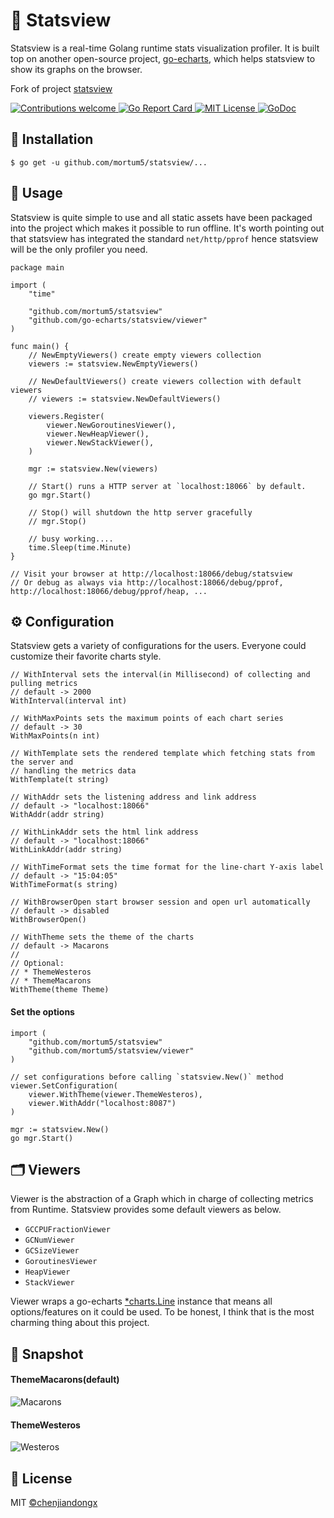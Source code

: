 # 🚀 Statsview

Statsview is a real-time Golang runtime stats visualization profiler. It is built top on another open-source project, [go-echarts](https://github.com/go-echarts/go-echarts), which helps statsview to show its graphs on the browser.

Fork of project [statsview](https://github.com/go-echarts/statsview)

<a href="https://github.com/mortum5/statsview/pulls">
    <img src="https://img.shields.io/badge/contributions-welcome-brightgreen.svg?style=flat" alt="Contributions welcome">
</a>
<a href="https://goreportcard.com/report/github.com/mortum5/statsview">
    <img src="https://goreportcard.com/badge/github.com/mortum5/statsview" alt="Go Report Card">
</a>
<a href="https://opensource.org/licenses/MIT">
    <img src="https://img.shields.io/badge/License-MIT-brightgreen.svg" alt="MIT License">
</a>
<a href="https://pkg.go.dev/github.com/mortum5/statsview">
    <img src="https://godoc.org/github.com/mortum5/statsview?status.svg" alt="GoDoc">
 </a>

## 🔰 Installation

```shell
$ go get -u github.com/mortum5/statsview/...
```

## 📝 Usage

Statsview is quite simple to use and all static assets have been packaged into the project which makes it possible to run offline. It's worth pointing out that statsview has integrated the standard `net/http/pprof` hence statsview will be the only profiler you need.

```golang
package main

import (
    "time"

    "github.com/mortum5/statsview"
	"github.com/go-echarts/statsview/viewer"
)

func main() {
    // NewEmptyViewers() create empty viewers collection
	viewers := statsview.NewEmptyViewers()

    // NewDefaultViewers() create viewers collection with default viewers
	// viewers := statsview.NewDefaultViewers()

	viewers.Register(
		viewer.NewGoroutinesViewer(),
		viewer.NewHeapViewer(),
		viewer.NewStackViewer(),
	)

	mgr := statsview.New(viewers)

    // Start() runs a HTTP server at `localhost:18066` by default.
	go mgr.Start()

	// Stop() will shutdown the http server gracefully
	// mgr.Stop()

	// busy working....
	time.Sleep(time.Minute)
}

// Visit your browser at http://localhost:18066/debug/statsview
// Or debug as always via http://localhost:18066/debug/pprof, http://localhost:18066/debug/pprof/heap, ...
```

## ⚙️ Configuration

Statsview gets a variety of configurations for the users. Everyone could customize their favorite charts style.

```golang
// WithInterval sets the interval(in Millisecond) of collecting and pulling metrics
// default -> 2000
WithInterval(interval int)

// WithMaxPoints sets the maximum points of each chart series
// default -> 30
WithMaxPoints(n int)

// WithTemplate sets the rendered template which fetching stats from the server and
// handling the metrics data
WithTemplate(t string)

// WithAddr sets the listening address and link address
// default -> "localhost:18066"
WithAddr(addr string)

// WithLinkAddr sets the html link address
// default -> "localhost:18066"
WithLinkAddr(addr string)

// WithTimeFormat sets the time format for the line-chart Y-axis label
// default -> "15:04:05"
WithTimeFormat(s string)

// WithBrowserOpen start browser session and open url automatically
// default -> disabled
WithBrowserOpen()

// WithTheme sets the theme of the charts
// default -> Macarons
//
// Optional:
// * ThemeWesteros
// * ThemeMacarons
WithTheme(theme Theme)
```

#### Set the options

```golang
import (
    "github.com/mortum5/statsview"
    "github.com/mortum5/statsview/viewer"
)

// set configurations before calling `statsview.New()` method
viewer.SetConfiguration(
    viewer.WithTheme(viewer.ThemeWesteros), 
    viewer.WithAddr("localhost:8087")
)

mgr := statsview.New()
go mgr.Start()
```

## 🗂 Viewers

Viewer is the abstraction of a Graph which in charge of collecting metrics from Runtime. Statsview provides some default viewers as below.

* `GCCPUFractionViewer`
* `GCNumViewer`
* `GCSizeViewer`
* `GoroutinesViewer`
* `HeapViewer`
* `StackViewer`

Viewer wraps a go-echarts [*charts.Line](https://github.com/go-echarts/go-echarts/blob/master/charts/line.go) instance that means all options/features on it could be used. To be honest, I think that is the most charming thing about this project.

## 🔖 Snapshot

#### ThemeMacarons(default)

![Macarons](https://user-images.githubusercontent.com/19553554/99491359-92d9f680-29a6-11eb-99c8-bc333cb90893.png)

#### ThemeWesteros

![Westeros](https://user-images.githubusercontent.com/19553554/99491179-42629900-29a6-11eb-852b-694662fcd3aa.png)

## 📄 License

MIT [©chenjiandongx](https://github.com/chenjiandongx)
